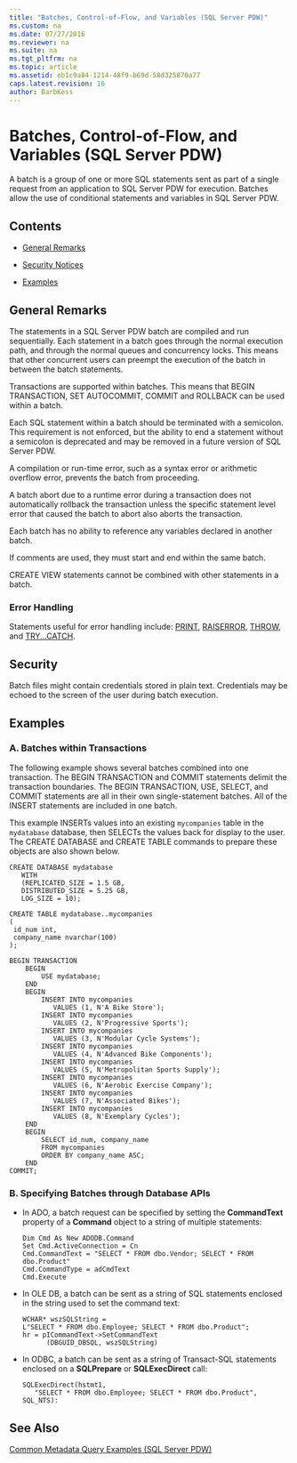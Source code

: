 ```yaml
---
title: "Batches, Control-of-Flow, and Variables (SQL Server PDW)"
ms.custom: na
ms.date: 07/27/2016
ms.reviewer: na
ms.suite: na
ms.tgt_pltfrm: na
ms.topic: article
ms.assetid: eb1c9a84-1214-48f9-b69d-58d325870a77
caps.latest.revision: 16
author: BarbKess
---
```

# Batches, Control-of-Flow, and Variables (SQL Server PDW)
A batch is a group of one or more SQL statements sent as part of a single request from an application to SQL Server PDW for execution. Batches allow the use of conditional statements and variables in SQL Server PDW.  
  
## Contents  
  
-   [General Remarks](#GeneralRemarks)  
  
-   [Security Notices](#Security)  
  
-   [Examples](#Examples)  
  
## <a name="GeneralRemarks"></a>General Remarks  
The statements in a SQL Server PDW batch are compiled and run sequentially. Each statement in a batch goes through the normal execution path, and through the normal queues and concurrency locks. This means that other concurrent users can preempt the execution of the batch in between the batch statements.  
  
Transactions are supported within batches. This means that BEGIN TRANSACTION, SET AUTOCOMMIT, COMMIT and ROLLBACK can be used within a batch.  
  
Each SQL statement within a batch should be terminated with a semicolon. This requirement is not enforced, but the ability to end a statement without a semicolon is deprecated and may be removed in a future version of SQL Server PDW.  
  
A compilation or run-time error, such as a syntax error or arithmetic overflow error, prevents the batch from proceeding.  
  
A batch abort due to a runtime error during a transaction does not automatically rollback the transaction unless the specific statement level error that caused the batch to abort also aborts the transaction.  
  
Each batch has no ability to reference any variables declared in another batch.  
  
If comments are used, they must start and end within the same batch.  
  
CREATE VIEW statements cannot be combined with other statements in a batch.  
  
### Error Handling  
Statements useful for error handling include: [PRINT](../sqlpdw/print-sql-server-pdw.md), [RAISERROR](../sqlpdw/raiserror-sql-server-pdw.md), [THROW](../sqlpdw/throw-sql-server-pdw.md), and [TRY...CATCH](../sqlpdw/try-catch-sql-server-pdw.md).  
  
## <a name="Security"></a>Security  
Batch files might contain credentials stored in plain text. Credentials may be echoed to the screen of the user during batch execution.  
  
## <a name="Examples"></a>Examples  
  
### A. Batches within Transactions  
The following example shows several batches combined into one transaction. The BEGIN TRANSACTION and COMMIT statements delimit the transaction boundaries. The BEGIN TRANSACTION, USE, SELECT, and COMMIT statements are all in their own single-statement batches. All of the INSERT statements are included in one batch.  
  
This example INSERTs values into an existing `mycompanies` table in the `mydatabase` database, then SELECTs the values back for display to the user. The CREATE DATABASE and CREATE TABLE commands to prepare these objects are also shown below.  
  
```  
CREATE DATABASE mydatabase  
   WITH   
   (REPLICATED_SIZE = 1.5 GB,  
   DISTRIBUTED_SIZE = 5.25 GB,  
   LOG_SIZE = 10);  
  
CREATE TABLE mydatabase..mycompanies  
(  
 id_num int,  
 company_name nvarchar(100)  
);  
  
BEGIN TRANSACTION  
    BEGIN  
        USE mydatabase;  
    END  
    BEGIN  
        INSERT INTO mycompanies   
           VALUES (1, N'A Bike Store');  
        INSERT INTO mycompanies  
           VALUES (2, N'Progressive Sports');  
        INSERT INTO mycompanies  
           VALUES (3, N'Modular Cycle Systems');  
        INSERT INTO mycompanies  
           VALUES (4, N'Advanced Bike Components');  
        INSERT INTO mycompanies  
           VALUES (5, N'Metropolitan Sports Supply');  
        INSERT INTO mycompanies  
           VALUES (6, N'Aerobic Exercise Company');  
        INSERT INTO mycompanies  
           VALUES (7, N'Associated Bikes');  
        INSERT INTO mycompanies  
           VALUES (8, N'Exemplary Cycles');  
    END  
    BEGIN  
        SELECT id_num, company_name  
        FROM mycompanies  
        ORDER BY company_name ASC;  
    END  
COMMIT;  
```  
  
### B. Specifying Batches through Database APIs  
  
-   In ADO, a batch request can be specified by setting the **CommandText** property of a **Command** object to a string of multiple statements:  
  
    ```  
    Dim Cmd As New ADODB.Command  
    Set Cmd.ActiveConnection = Cn  
    Cmd.CommandText = "SELECT * FROM dbo.Vendor; SELECT * FROM dbo.Product"  
    Cmd.CommandType = adCmdText  
    Cmd.Execute  
    ```  
  
-   In OLE DB, a batch can be sent as a string of SQL statements enclosed in the string used to set the command text:  
  
    ```  
    WCHAR* wszSQLString =  
    L"SELECT * FROM dbo.Employee; SELECT * FROM dbo.Product";  
    hr = pICommandText->SetCommandText  
          (DBGUID_DBSQL, wszSQLString)  
    ```  
  
-   In ODBC, a batch can be sent as a string of Transact\-SQL statements enclosed on a **SQLPrepare** or **SQLExecDirect** call:  
  
    ```  
    SQLExecDirect(hstmt1,  
       "SELECT * FROM dbo.Employee; SELECT * FROM dbo.Product",  
    SQL_NTS):  
    ```  
  
## See Also  
[Common Metadata Query Examples &#40;SQL Server PDW&#41;](../sqlpdw/common-metadata-query-examples-sql-server-pdw.md)  
  
